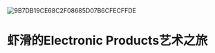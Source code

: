 ![9B7DB19CE68C2F08685D07B6CFECFFDE](https://user-images.githubusercontent.com/102962613/161659170-50bf164d-f26c-49fd-b9fe-8835b37d89b7.jpg)
# 虾滑的Electronic Products艺术之旅  
